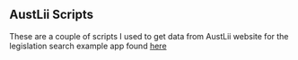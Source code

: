 ## AustLii Scripts
These are a couple of scripts I used to get data from AustLii website for the legislation search example app found [here](https://github.com/arpentnoir/legislation-search)